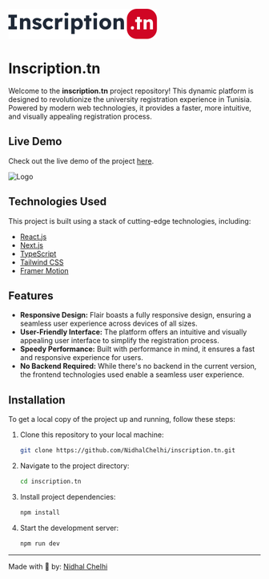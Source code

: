 ![Logo](https://github.com/NidhalChelhi/inscription.tn/blob/main/public/logo/logo_ex.svg)


# Inscription.tn
Welcome to the **inscription.tn** project repository! This dynamic platform is designed to revolutionize the university registration experience in Tunisia. Powered by modern web technologies, it provides a faster, more intuitive, and visually appealing registration process.


## Live Demo
Check out the live demo of the project [here](https://inscription-tn.vercel.app).


![Logo](https://github.com/NidhalChelhi/inscription.tn/blob/main/public/showcase/Inscriptiontn_showcase.png)


## Technologies Used
This project is built using a stack of cutting-edge technologies, including:

- [React.js](https://reactjs.org/)
- [Next.js](https://nextjs.org/)
- [TypeScript](https://www.typescriptlang.org/)
- [Tailwind CSS](https://tailwindcss.com/)
- [Framer Motion](https://www.framer.com/motion/)


## Features
- **Responsive Design:** Flair boasts a fully responsive design, ensuring a seamless user experience across devices of all sizes.
- **User-Friendly Interface:** The platform offers an intuitive and visually appealing user interface to simplify the registration process.
- **Speedy Performance:** Built with performance in mind, it ensures a fast and responsive experience for users.
- **No Backend Required:** While there's no backend in the current version, the frontend technologies used enable a seamless user experience.

## Installation
To get a local copy of the project up and running, follow these steps:

1. Clone this repository to your local machine:
   ```bash
   git clone https://github.com/NidhalChelhi/inscription.tn.git
   ```

2. Navigate to the project directory:
   ```bash
   cd inscription.tn
   ```

3. Install project dependencies:
   ```bash
   npm install
   ```

4. Start the development server:
   ```bash
   npm run dev
   ```
---

Made with 🤍 by: [Nidhal Chelhi](https://nidhalchelhi.vercel.app)
